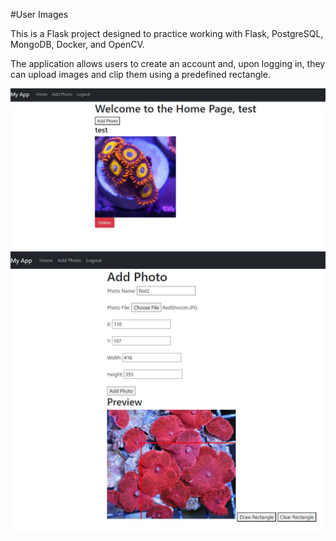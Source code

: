#User Images

This is a Flask project designed to practice working with Flask, PostgreSQL, MongoDB, Docker, and OpenCV.

The application allows users to create an account and, upon logging in, they can upload images and clip them using a predefined rectangle.

![Example Image](images/HomePage.jpg)
![Example Image](images/ClipImage.jpg)